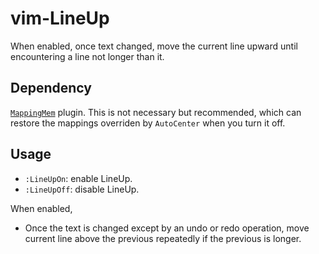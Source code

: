 # vim-LineUp

When enabled, once text changed, move the current line upward until
encountering a line not longer than it.

## Dependency

[`MappingMem`](https://github.com/Ace-Who/vim-MappingMem) plugin. This
is not necessary but recommended, which can restore the mappings overriden by
`AutoCenter` when you turn it off.

## Usage

- `:LineUpOn`: enable LineUp.
- `:LineUpOff`: disable LineUp.

When enabled,
     
- Once the text is changed except by an undo or redo operation, move current
line above the previous repeatedly if the previous is longer.
